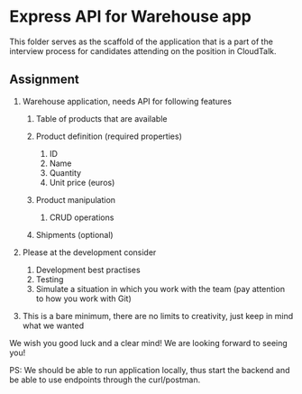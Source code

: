 # Express API for Warehouse app

This folder serves as the scaffold of the application that is a part of the interview process for candidates attending on the position in CloudTalk.

## Assignment

1. Warehouse application, needs API for following features

   1. Table of products that are available
   2. Product definition (required properties)

      1. ID
      2. Name
      3. Quantity
      4. Unit price (euros)

   3. Product manipulation

      1. CRUD operations

   4. Shipments (optional)

2. Please at the development consider

   1. Development best practises
   2. Testing
   3. Simulate a situation in which you work with the team (pay attention to how you work with Git)

3. This is a bare minimum, there are no limits to creativity, just keep in mind what we wanted

We wish you good luck and a clear mind! We are looking forward to seeing you!

PS: We should be able to run application locally, thus start the backend and be able to use endpoints through the curl/postman.
